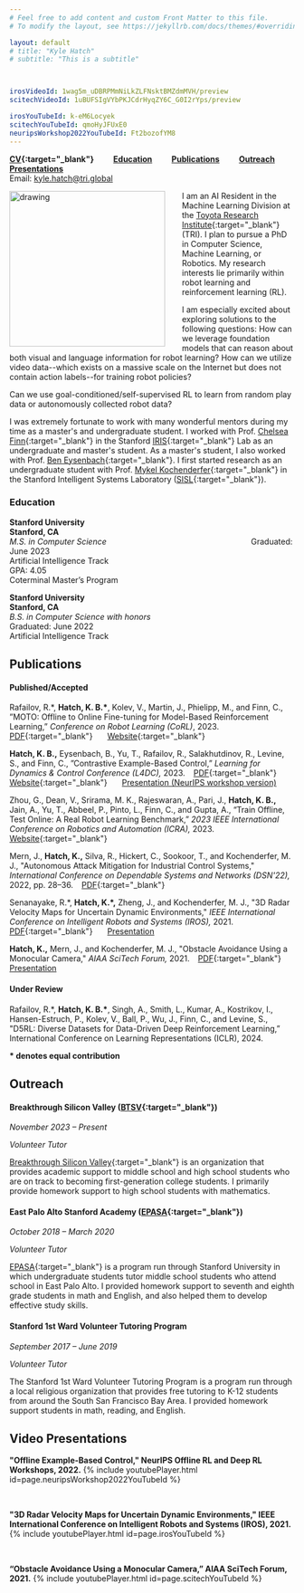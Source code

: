 ```yaml
---
# Feel free to add content and custom Front Matter to this file.
# To modify the layout, see https://jekyllrb.com/docs/themes/#overriding-theme-defaults

layout: default
# title: "Kyle Hatch"
# subtitle: "This is a subtitle"



irosVideoId: 1wag5m_uDBRPMmNiLkZLFNsktBMZdmMVH/preview
scitechVideoId: 1uBUFSIgVYbPKJCdrHyqZY6C_G0I2rYps/preview

irosYouTubeId: k-eM6Locyek
scitechYouTubeId: qmoHyJFUxE0
neuripsWorkshop2022YouTubeId: Ft2bozofYM8
---
```



<!-- **[Research](#Research) &ensp; &ensp; [Education](#Education) &ensp; &ensp; [CV](./files/Kyle_Hatch_CV_October_2023.pdf){:target="_blank"} &ensp; &ensp;  [Publications](#Publications) &ensp; &ensp; [Presentations](#Presentations) &ensp; &ensp; [Outreach](#Volunteer)**  -->
 **[CV](./files/Kyle_Hatch_CV_December_2023.pdf){:target="_blank"} &ensp; &ensp; &ensp; [Education](#Education) &ensp; &ensp; &ensp; [Publications](#Publications) &ensp; &ensp; &ensp; [Outreach](#Volunteer) &ensp; &ensp; &ensp; [Presentations](#Presentations)**  
 Email: [kyle.hatch@tri.global](mailto:kyle.hatch@tri.global)  

<!-- **[CV](./files/Kyle_Hatch_CV_October_2023.pdf){:target="_blank"} &ensp; [Education](#Education) &ensp; [Publications](#Publications) &ensp; [Outreach](#Volunteer) &ensp; [Presentations](#Presentations) &ensp; [kyle.hatch@tri.global](mailto:kyle.hatch@tri.global)**   -->
 

<img src="./files/j_tree_portrait_clipped_small.png" alt="drawing" align="left" width="275" style="margin: 0px 30px 0px 0px;" />


I am an AI Resident in the Machine Learning Division at the [Toyota Research Institute](https://www.tri.global/){:target="_blank"} (TRI). 
I plan to pursue a PhD in Computer Science, Machine Learning, or Robotics. 
My research interests lie primarily within robot learning and reinforcement learning (RL). 

I am especially excited about exploring solutions to the following questions:
How can we leverage foundation models that can reason about both visual and language information for robot learning?
How can we utilize video data--which exists on a massive scale on the Internet but does not contain action labels--for training robot policies?
<!-- What changes do we need to make to current offline RL methods so that they scale to practical robot applications?  -->
<!-- How can we use goal-conditioned/self-supervised RL to learn from random play data or autonomously collected data without reward labels?
Can we develop self-supervised robot learning algorithms that can fine-tune foundation models on unstructured, unlabeled robot data? -->
Can we use goal-conditioned/self-supervised RL to learn from random play data or autonomously collected robot data? 

I was extremely fortunate to work with many wonderful mentors during my time as a master's and undergraduate student. I worked with Prof. [Chelsea Finn](https://ai.stanford.edu/~cbfinn/){:target="_blank"} in the Stanford [IRIS](https://irislab.stanford.edu/){:target="_blank"} Lab as an undergraduate and master's student. 
As a master's student, I also worked with Prof. [Ben Eysenbach](https://ben-eysenbach.github.io/){:target="_blank"}.
I first started research as an undergraduate student with Prof. [Mykel Kochenderfer](https://mykel.kochenderfer.com/){:target="_blank"} in the Stanford Intelligent Systems Laboratory ([SISL](https://sisl.stanford.edu/){:target="_blank"}).
<!-- , and also completed a research internship at the Johns Hopkins University Applied Physics Laboratory ([APL](https://www.jhuapl.edu/){:target="_blank"}). -->

<a name="Education"> </a>
### Education  

**Stanford University**
&ensp; &ensp; &ensp; &ensp; &ensp; &ensp; &ensp; &ensp; &ensp; &ensp; &ensp; &ensp; &ensp; &ensp; &ensp; &ensp; &ensp; &ensp; &ensp; &ensp; &ensp; &ensp; &ensp; &ensp; &ensp; &ensp; &ensp; &ensp; &ensp; &ensp; &ensp;
**Stanford, CA**  
*M.S. in Computer Science*
&ensp; &ensp; &ensp; &ensp; &ensp; &ensp; &ensp; &ensp; &ensp; &ensp; &ensp; &ensp; &ensp; &ensp; &ensp; &ensp; &ensp; &ensp; &ensp; &ensp; &ensp; &ensp; &ensp;
Graduated: June 2023   
Artificial Intelligence Track
&ensp; &ensp; &ensp; &ensp; &ensp; &ensp; &ensp; &ensp; &ensp; &ensp; &ensp; &ensp; &ensp; &ensp; &ensp; &ensp; &ensp; &ensp; &ensp; &ensp; &ensp; &ensp; &ensp; &ensp; &ensp; &ensp; &ensp; &ensp; &ensp; &ensp;
GPA: 4.05   
Coterminal Master’s Program  

**Stanford University**
&ensp; &ensp; &ensp; &ensp; &ensp; &ensp; &ensp; &ensp; &ensp; &ensp; &ensp; &ensp; &ensp; &ensp; &ensp; &ensp; &ensp; &ensp; &ensp; &ensp; &ensp; &ensp; &ensp; &ensp; &ensp; &ensp; &ensp; &ensp; &ensp; &ensp; &ensp;
**Stanford, CA**  
*B.S. in Computer Science with honors*&ensp; &ensp; &ensp; &ensp; &ensp; &ensp; &ensp; &ensp; &ensp; &ensp; &ensp; &ensp; &ensp; &ensp; &ensp; &ensp; &nbsp;
Graduated: June 2022   
Artificial Intelligence Track
<!-- &ensp; &ensp; &ensp; &ensp; &ensp; &ensp; &ensp; &ensp; &ensp; &ensp; &ensp; &ensp; &ensp; &ensp; &ensp; &ensp; &ensp; &ensp; &ensp; &ensp; &ensp; &ensp; &ensp; &ensp; &ensp; &ensp; &ensp; &ensp; &ensp; &ensp;
GPA: 4.05    -->   


<a name="Publications"> </a>
## Publications

#### Published/Accepted
<a name="moto"> </a>
Rafailov, R.\*, **Hatch, K. B.\***, Kolev, V., Martin, J., Phielipp, M., and Finn, C., ”MOTO: Offline to Online
Fine-tuning for Model-Based Reinforcement Learning,” *Conference on Robot Learning (CoRL)*, 2023. &ensp; [PDF](https://arxiv.org/abs/2401.03306){:target="_blank"} &ensp; &ensp; [Website](https://sites.google.com/view/mo2o){:target="_blank"}

<a name="laeo"> </a>
**Hatch, K. B.,** Eysenbach, B., Yu, T., Rafailov, R., Salakhutdinov, R., Levine, S., and Finn, C., ”Contrastive
Example-Based Control,” *Learning for Dynamics & Control Conference (L4DC),* 2023. &ensp; [PDF](https://arxiv.org/abs/2307.13101){:target="_blank"} &ensp; &ensp; [Website](https://sites.google.com/view/laeo-rl){:target="_blank"} &ensp; &ensp; [Presentation (NeurIPS workshop version)](#laeo_neurips_video) 

Zhou, G., Dean, V., Srirama, M. K., Rajeswaran, A., Pari, J., **Hatch, K. B.,** Jain, A., Yu, T., Abbeel, P., Pinto, L., Finn, C., and Gupta, A., “Train Offline, Test Online: A Real Robot Learning Benchmark,” *2023 IEEE International Conference on Robotics and Automation (ICRA),* 2023. &ensp; [Website](https://toto-benchmark.org/){:target="_blank"}

<a name="apl_paper"> </a>
Mern, J., **Hatch, K.,** Silva, R., Hickert, C., Sookoor, T., and Kochenderfer, M. J., "Autonomous Attack Mitigation for Industrial Control Systems," *International Conference on Dependable Systems and Networks (DSN'22),* 2022, pp. 28–36.
&ensp; [PDF](https://arxiv.org/abs/2111.02445){:target="_blank"}

<a name="iros_paper"> </a>
Senanayake, R.\*, **Hatch, K.\*,** Zheng, J., and Kochenderfer, M. J., "3D Radar Velocity Maps for Uncertain Dynamic Environments," *IEEE International Conference on Intelligent Robots and Systems (IROS),* 2021. &ensp; [PDF](https://arxiv.org/abs/2107.11039){:target="_blank"} &ensp; &ensp; [Presentation](#iros_video)

<a name="scitech_paper"> </a>
**Hatch, K.,** Mern, J., and Kochenderfer, M. J., "Obstacle Avoidance Using a Monocular Camera," *AIAA SciTech Forum,* 2021. &ensp; [PDF](https://arxiv.org/abs/2012.01608){:target="_blank"} &ensp; &ensp; [Presentation](#scitech_video)

#### Under Review
<a name="d5rl"> </a>
Rafailov, R.\*, **Hatch, K. B.\***, Singh, A., Smith, L., Kumar, A., Kostrikov, I., Hansen-Estruch, P., Kolev, V.,
Ball, P., Wu, J., Finn, C., and Levine, S., "D5RL: Diverse Datasets for Data-Driven Deep Reinforcement
Learning,” International Conference on Learning Representations (ICLR), 2024.




**\* denotes equal contribution**


<!-- <a name="Research"> </a>
## Research

At TRI, I am researching how to leverage Internet scale video data for robot learning. Videos of humans interacting with objects are available on a massive scale on the Internet, but this type of data does not contain the action labels needed to directly train a robot policy. In order to utilize this data, I am developing a hierarchical imitation learning-based approach that trains a high-level policy on action-free video data to output subgoals, which can then be reached by a low-level robot policy.


Prior to starting at TRI, I was a master's student in the Computer Science Department at Stanford University and conducted research under Prof. [Chelsea Finn](https://ai.stanford.edu/~cbfinn/){:target="_blank"} in the Stanford [IRIS](https://irislab.stanford.edu/){:target="_blank"} Lab. In Prof. Finn's group, my research focused on addressing three key limitations in scaling offline RL methods to realistic robot applications: 1) learning from play data/autonomously collected robot data without reward labels 2) pretraining on offline data and then finetuning online 3) and developing realistic simulated benchmarks. I published three first/co-first author papers on this research: 

1. [D5RL](#d5rl): a simulated robotics benchmark to evaluate offline RL methods on visually diverse, realistic simulated robotics tasks. Co-first author on paper under review at the International Conference on Learning Representations (ICLR) 2024.
2. [MOTO](#moto): a model-based RL method designed for efficient offline-to-online finetuning for vision-based manipulation tasks. Co-first author on paper in the Conference on Robot Learning (CoRL) 2023.
3. [LAEO](#laeo): an offline reinforcement learning method using contrastive learning for data without reward labels. First author on paper in the Learning for Dynamics & Control Conference (L4DC) 2023.

As an undergraduate student, I worked on research under Prof. [Mykel Kochenderfer](https://mykel.kochenderfer.com/){:target="_blank"} in the Stanford Intelligent Systems Laboratory ([SISL](https://sisl.stanford.edu/){:target="_blank"}). I also interned at the Johns Hopkins University Applied Physics Laboratory ([APL](https://www.jhuapl.edu/){:target="_blank"}). My research focused on using machine learning and RL techniques to improve collision avoidance in autonomous vehicles and UAVs, as well as using RL to autonomously mitigate cybersecurity threats. I published two first/co-first author papers and one second author paper on this research. 
1. A [method](#iros_paper) to learn 3D velocity maps from radar data for use by autonomous vehicles. Co-first author on paper in the IEEE International Conference on Intelligent Robots and Systems (IROS) 2021.
2. A [collision avoidance system](#scitech_paper) for autonomous drones using monocular vision and deep reinforcement learning. First author on paper in the American Institute of Aeronautics and Astronautics (AIAA) SciTech Forum 2021.
3. An [RL-based method](#apl_paper) for autonomously responding to cybersecurity threats on industrial control systems. Second author on paper in the International Conference on Dependable Systems and Networks (DSN’22), 2022. -->

<a name="Volunteer"> </a>
## Outreach

#### Breakthrough Silicon Valley ([BTSV](https://breakthroughsv.org){:target="_blank"})
*November 2023 – Present*

*Volunteer Tutor*


[Breakthrough Silicon Valley](https://breakthroughsv.org){:target="_blank"} is an organization that provides academic support to middle school and high school students who are on track to becoming first-generation college students. I primarily provide homework support to high school students with mathematics.


#### East Palo Alto Stanford Academy ([EPASA](https://haas.stanford.edu/student-programs/education-partnerships/east-palo-alto-stanford-academy-epasa){:target="_blank"})
*October 2018 – March 2020*

*Volunteer Tutor*


[EPASA](https://haas.stanford.edu/student-programs/education-partnerships/east-palo-alto-stanford-academy-epasa){:target="_blank"} is a program run through Stanford University in which undergraduate students tutor middle school students who attend school in East Palo Alto.
I provided homework support to seventh and eighth grade students in math and English, and also helped them to develop effective study skills.

#### Stanford 1st Ward Volunteer Tutoring Program
*September 2017 – June 2019*

*Volunteer Tutor*

The Stanford 1st Ward Volunteer Tutoring Program is a program run through a local religious organization that provides free tutoring to K-12 students from around the South San Francisco Bay Area.
I provided homework support students in math, reading, and English.


<a name="Presentations"> </a>
## Video Presentations

<!-- <details open>
  <summary>Collapse</summary> -->

<a name="laeo_neurips_video"> </a>
**"Offline Example-Based Control," NeurIPS Offline RL and Deep RL Workshops, 2022.**
{% include youtubePlayer.html id=page.neuripsWorkshop2022YouTubeId %}

&nbsp;
&nbsp;
&nbsp;



<a name="iros_video"> </a>
**"3D Radar Velocity Maps for Uncertain Dynamic Environments," IEEE International Conference on Intelligent Robots and Systems (IROS), 2021.**
{% include youtubePlayer.html id=page.irosYouTubeId %}

&nbsp;
&nbsp;
&nbsp;

<a name="scitech_video"> </a>
**“Obstacle Avoidance Using a Monocular Camera,” AIAA SciTech Forum, 2021.**
{% include youtubePlayer.html id=page.scitechYouTubeId %}

<!-- </details> -->
